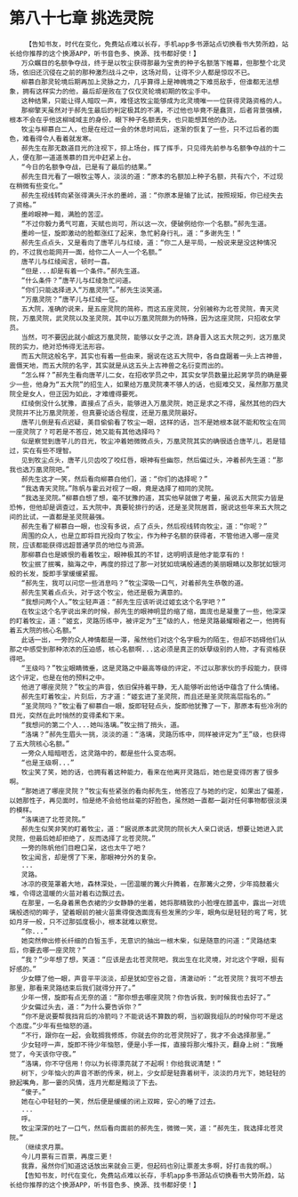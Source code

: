 # 第八十七章 挑选灵院
        【告知书友，时代在变化，免费站点难以长存，手机app多书源站点切换看书大势所趋，站长给你推荐的这个换源APP，听书音色多、换源、找书都好使！】
       万众瞩目的名额争夺战，终于是以牧尘获得那最为宝贵的种子名额落下帷幕，但那整个北灵场，依旧还沉侵在之前的那种激烈战斗之中，这场对局，让得不少人都是惊叹不已。
       柳慕白那灵轮境后期再加上灵脉之力，几乎算得上是神魄境之下难觅敌手，但谁都无法想象，拥有这样实力的他，最后却是败在了仅仅灵轮境初期的牧尘手中。
       这种结果，只能让得人暗叹一声，难怪这牧尘能够成为北灵境唯一一位获得灵路资格的人。
       那柳擎天虽然对于郝先生最后的判定极其的不满，不过他也毕竟不是蠢货，后者背景强横，根本不会在乎他这柳域域主的身份，眼下种子名额丢失，也只能想其他的办法。
       牧尘与柳慕白二人，也是在经过一会的休息时间后，逐渐的恢复了一些，只不过后者的面色，难看得令人看着就发寒。
       郝先生在那无数道目光的注视下，掠上场台，挥了挥手，只见得先前参与名额争夺战的十二人，便在那一道道羡慕的目光中赶紧上台。
       “今日的名额争夺战，已是有了最后的结果。”
       郝先生目光看了一眼牧尘等人，淡淡的道：“原本的名额加上种子名额，共有六个，不过现在稍微有些变化。”
       郝先生视线转向紧张得满头汗水的墨岭，道：“你原本是输了比试，按照规矩，你已经失去了资格。”
       墨岭眼神一黯，满脸的苦涩。
       “不过你毅力勇气可嘉，天赋也尚可，所以这一次，便破例给你一个名额。”郝先生道。
       墨岭一怔，旋即激动的脸都涨红了起来，急忙躬身行礼，道：“多谢先生！”
       郝先生点点头，又是看向了唐芊儿与红绫，道：“你二人是平局，一般说来是没这种情况的，不过我也能网开一面，给你二人一人一个名额。”
       唐芊儿与红绫闻言，顿时一喜。
       “但是...却是有着一个条件。”郝先生道。
       “什么条件？”唐芊儿与红绫急忙问道。
       “你们只能选择进入“万凰灵院”。”郝先生淡笑道。
       “万凰灵院？”唐芊儿与红绫一怔。
       五大院，准确的说来，是五座灵院的简称，而这五座灵院，分别被称为北苍灵院，青天灵院，万凰灵院，武灵院以及圣灵院，其中以万凰灵院颇为的特殊，因为这座灵院，只招收女学员。
       当然，可不要因此就小觑这万凰灵院，能够以女子之流，跻身晋入这五大院之列，这万凰灵院的实力，绝对恐怖得无法形容。
       而五大院这般名字，其实也有着一些由来，据说在这五大院中，各自盘踞着一头上古神兽，震慑天地，而五大院的名字，其实就是从这五头上古神兽之名衍变而出的。
       “怎么样？”郝先生看向唐芊儿二女，在招收学员之中，其实女学员数量比起男学员的确是要少一些，他身为“五大院”的招生人，如果给万凰灵院凑不够人的话，也挺难交叉，虽然那万凰灵院全是女人，但正因为如此，才难缠得要死。
       红绫倒没什么犹豫，直接点了点头，能够进入万凰灵院，她正是求之不得，虽然其他的四大灵院并不比万凰灵院差，但真要论适合程度，还是万凰灵院最好。
       唐芊儿倒是有点迟疑，美目偷偷看了牧尘一眼，这样的话，岂不是她根本就不能和牧尘在同一座灵院了？可若是不答应，她又能有其他选择吗？
       似是察觉到唐芊儿的目光，牧尘冲着她微微点头，万凰灵院其实的确很适合唐芊儿，若是错过，实在有些不理智。
       见到牧尘点头，唐芊儿贝齿咬了咬红唇，眼神有些幽怨，然后偏过头，冲着郝先生道：“那我也选万凰灵院吧。”
       郝先生这才一笑，然后看向柳慕白他们，道：“你们的选择呢？”
       “我选青天灵院。”陈帆与霍云对视了一眼，竟是选择了相同的灵院。
       “我选圣灵院。”柳慕白想了想，毫不犹豫的道，其实他早就做了考量，虽说五大院实力皆是恐怖，但他却是调查过，五大院中，真要轮排行的话，还是圣灵院居首，据说这些年来五大院之间的比试，一直都是圣灵院最强。
       郝先生看了柳慕白一眼，也没有多说，点了点头，然后视线转向牧尘，道：“你呢？”
       周围的众人，也是立即将目光投向了牧尘，作为种子名额的获得者，不管他进入哪一座灵院，应该都能获得远超普通学员的地位与资源。
       那柳慕白也是嫉恨的看着牧尘，眼神极其的不甘，这明明该是他才能享有的！
       牧尘抿了抿嘴，脑海之中，再度的掠过了那一对犹如琉璃般通透的美丽眼睛以及那犹如银河般的长发，旋即手掌缓缓紧握。
       “郝先生，我可以问您一些消息吗？”牧尘深吸一口气，对着郝先生恭敬的道。
       郝先生笑着点点头，对于这个牧尘，他还是极为满意的。
       “我想问两个人。”牧尘轻声道：“郝先生应该听说过姬玄这个名字吧？”
       在牧尘这个名字说出来的时候，郝先生的眼神明显的缩了缩，面庞也是凝重了一些，他深深的盯着牧尘，道：“姬玄，灵路历练中，被评定为“王”级的人，他是灵路最耀眼者之一，他拥有着五大院的核心名额。”
       此话一出，一旁的众人神情都是一滞，虽然他们对这个名字极为的陌生，但却不妨碍他们从那之中感受到那种浓浓的压迫感，核心名额啊...这必须是真正的妖孽级别的人物，才有资格获得吧。
       “王级吗？”牧尘眼睛微垂，这是灵路之中最高等级的评定，不过以那家伙的手段能力，获得这个评定，也是在他的预料之中。
       他进了哪座灵院？”牧尘的声音，依旧保持着平静，无人能够听出他话中蕴含了什么情绪。
       郝先生盯着牧尘，片刻后，方才道：“姬玄进了圣灵院，而且还是圣灵院高层指名的。”
       “圣灵院吗？”牧尘看了柳慕白一眼，旋即轻轻点头，旋即他犹豫了一下，那原本有些冷冽的目光，突然在此时悄然的变得柔和下来。
       “我想问的第二个人...她叫洛璃。”牧尘捎了捎头，道。
       “洛璃？”郝先生眉头一挑，淡淡的道：“洛璃，灵路历练中，同样被评定为“王”级，也获得了五大院核心名额。”
       一旁众人暗暗咂舌，这灵路中的，都是些什么变态啊。
       “也是王级啊...”
       牧尘笑了笑，她的话，也拥有着这种能力，看来在他离开灵路后，她也是变得厉害了很多啊。
       “那她进了哪座灵院？”牧尘有些紧张的看向郝先生，他答应了与她的约定，如果出了偏差，以她那性子，再见面时，怕是绝不会给他丝毫的好脸色，虽然她一直都一副对任何事物都很淡漠的模样。
       “洛璃进了北苍灵院。”
       郝先生似笑非笑的盯着牧尘，道：“据说原本武灵院的院长大人亲口说话，想要让她进入武灵院，但最后她却拒绝了，反而选择了北苍灵院。”
       一旁的陈帆他们目瞪口呆，这也太牛了吧？
       牧尘闻言，却是愣了下来，那眼神分外的复杂。
       ...
       灵路。
       冰凉的夜笼罩着大地，森林深处，一团温暖的篝火升腾着，在那篝火之旁，少年捣鼓着火堆，令得这温暖的火苗对着右边飘过去。
       在那里，一名身着黑色衣裙的少女静静的坐着，她将那精致的小脸埋在膝盖中，露出一对琉璃般透彻的眸子，望着眼前的被火苗熏得俊逸面庞有些发黑的少年，眼角似是轻轻的弯了弯，犹如月牙一般，只不过那弧度极小，根本就难以察觉。
       “你...”
       她突然伸出修长纤细的白皙玉手，无意识的抽出一根木柴，似是随意的问道：“灵路结束后，你要去哪一座灵院？”
       “我？”少年想了想，笑道：“应该是去北苍灵院吧，我出生在北灵境，对北这个字眼，挺有好感的。”
       少女瞟了他一眼，声音平平淡淡，却是犹如空谷之音，清澈动听：“北苍灵院？我可不想去那里，那看来灵路结束后我们就得分开了。”
       少年一愣，旋即有点无奈的道：“那你想去哪座灵院？你告诉我，到时候我也去好了。”
       少女偏过头去，道：“为什么要告诉你？”
       “你不是说要帮我挡背后的冷箭吗？不能说话不算数的啊，当初跟我组队的时候你可不是这个态度。”少年有些恼怒的道。
       “不行，跟你在一起，会耽搁我修炼，你就去你的北苍灵院好了，我才不会选择那里。”
       少女轻哼一声，旋即不待少年恼怒，便是小手一挥，直接将那火堆扑灭，翻身上树：“我睡觉了，今天该你守夜。”
       “洛璃，你不守信用！你以为长得漂亮就了不起啊！你给我说清楚！”
       树下，少年恼火的声音不断的传来，树上，少女却是轻靠着树干，淡淡的月光下，她轻轻的掀起嘴角，那一霎的风情，连月光都是黯淡了下去。
       “傻子。”
       她在心中轻轻的一笑，然后便是缓缓的闭上双眸，安心的睡了过去。
       ...
       呼。
       牧尘深深的吐了一口气，然后看向面前的郝先生，微微一笑，道：“郝先生，我选择北苍灵院。”
       （继续求月票。
       今儿月票有三百票，再度三更！
       我靠，虽然你们知道这话放出来就会三更，但起码也别让票差太多啊，好打击我的啊。）
       【告知书友，时代在变化，免费站点难以长存，手机app多书源站点切换看书大势所趋，站长给你推荐的这个换源APP，听书音色多、换源、找书都好使！】